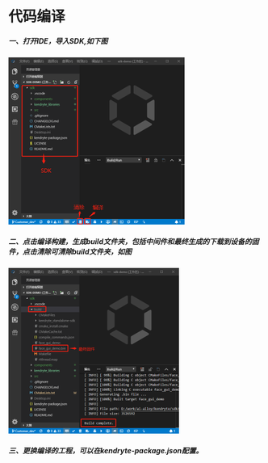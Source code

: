 # 代码编译

##### 一、打开IDE，导入SDK,如下图

<img src="..\.gitbook\assets\ide-use-1.png" style="zoom: 50%;" />

##### 二、点击编译构建，生成build文件夹，包括中间件和最终生成的下载到设备的固件，点击清除可清除build文件夹，如图

​	                                                <img src="..\.gitbook\assets\ide-use-2.png" style="zoom: 50%;" />

##### 三、更换编译的工程，可以在kendryte-package.json配置。